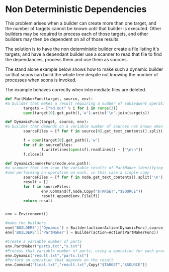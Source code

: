 # Non Deterministic Dependencies

This problem arises when a builder can create more than one target, and the number of targets cannot be known until that builder is executed. Other builders may be required to process each of those targets, and other builders may then be dependent on all of those results. 

The solution is to have the non deterministic builder create a file listing it's targets, and have a dependant builder use a scanner to read that file to find the dependancies, process them and use them as sources. 

The stand alone example below shows how to make such a dynamic builder so that scons can build the whole tree despite not knowing the number of processes when scons is invoked. 

The example behaves correctly when intermediate files are deleted. 

```python
def PartMakerFunc(target, source, env):
#a builder that makes a result requiring a number of subsequent operations not known when scons is called
        targets = ["%d.out" % i for i in range(3)]
        open(target[0].get_path(),'w').write('\n'.join(targets))

def DynamicFunc(target, source, env):
#a builder that depends on a variable number of sources not known when scons is called
        sourceFiles = [f for f in source[0].get_text_contents().split('\n') if len(f)]

        f = open(target[0].get_path(),'w')
        for sf in sourceFiles:
                f.writelines(open(sf).readlines() + ["\n\n"])
        f.close()

def DynamicScannerFunc(node,env,path):
#a scanner that can scan the variable results of PartMaker identifying it's parts
#and performing an operation on each, in this case a simple copy
        sourceFiles = [f for f in node.get_text_contents().split('\n') if len(f)]
        result = []
        for f in sourceFiles:
                env.Command(f,node,Copy("$TARGET","$SOURCE"))
                result.append(env.File(f))
        return result


env = Environment()

#make the builders
env['BUILDERS']['Dynamic'] = Builder(action=Action(DynamicFunc),source_scanner=Scanner(DynamicScannerFunc))
env['BUILDERS']['PartMaker'] = Builder(action=Action(PartMakerFunc))

#Create a variable number of parts
env.PartMaker("parts.txt","x.txt")
#Process that variable number of parts, using a operation for each process and an operation dependant on each part process
env.Dynamic("result.txt","parts.txt")
#Perform an operation that depends on the result
env.Command("final.txt","result.txt",Copy("$TARGET","$SOURCE"))
```